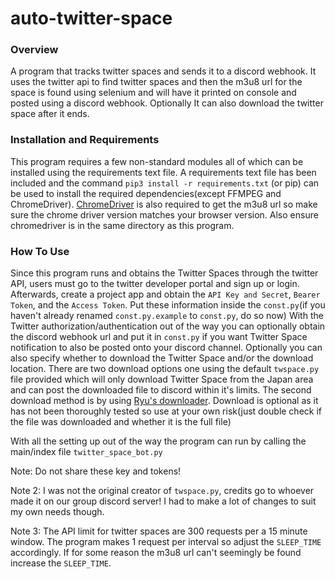 # auto-twitter-space
### Overview
A program that tracks twitter spaces and sends it to a discord webhook. 
It uses the twitter api to find twitter spaces and then the m3u8 url for the space is found using selenium and will have it printed on console and posted using a discord webhook. 
Optionally It can also download the twitter space after it ends.

### Installation and Requirements
This program requires a few non-standard modules all of which can be installed using the requirements text file. A requirements text file has been included and the command `pip3 install -r requirements.txt` (or pip) can be used to install the required dependencies(except FFMPEG and ChromeDriver).
[ChromeDriver](https://chromedriver.chromium.org/) is also required to get the m3u8 url so make sure the chrome driver version matches your browser version. Also ensure chromedriver is in the same directory as this program.

### How To Use
Since this program runs and obtains the Twitter Spaces through the twitter API, users must go to the twitter developer portal and sign up or login. Afterwards, create a project app and obtain the `API Key and Secret`, `Bearer Token`, and the `Access Token`. 
Put these information inside the `const.py`(if you haven't already renamed `const.py.example` to `const.py`, do so now)
With the Twitter authorization/authentication out of the way you can optionally obtain the discord webhook url and put it in `const.py` if you want Twitter Space notification to also be posted onto your discord channel.
Optionally you can also specify whether to download the Twitter Space and/or the download location. There are two download options one using the default `twspace.py` file provided which will only download Twitter Space from the Japan area and can post the downloaded file to discord within it's limits.
The second download method is by using [Ryu's downloader](https://github.com/Ryu1845/twspace-dl). Download is optional as it has not been thoroughly tested so use at your own risk(just double check if the file was downloaded and whether it is the full file)

With all the setting up out of the way the program can run by calling the main/index file `twitter_space_bot.py`

Note: Do not share these key and tokens!

Note 2: I was not the original creator of `twspace.py`, credits go to whoever made it on our group discord server! I had to make a lot of changes to suit my own needs though.

Note 3: The API limit for twitter spaces are 300 requests per a 15 minute window. The program makes 1 request per interval so adjust the `SLEEP_TIME` accordingly. If for some reason the m3u8 url can't seemingly be found increase the `SLEEP_TIME`. 




